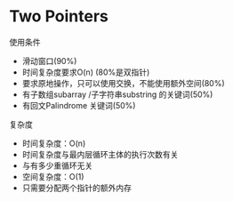 # Two Pointers

使用条件
- 滑动窗口(90%)
- 时间复杂度要求O(n) (80%是双指针)
- 要求原地操作，只可以使用交换，不能使用额外空间(80%)
- 有子数组subarray /子字符串substring 的关键词(50%)
- 有回文Palindrome 关键词(50%)

复杂度
- 时间复杂度：O(n)
- 时间复杂度与最内层循环主体的执行次数有关
- 与有多少重循环无关
- 空间复杂度：O(1)
- 只需要分配两个指针的额外内存